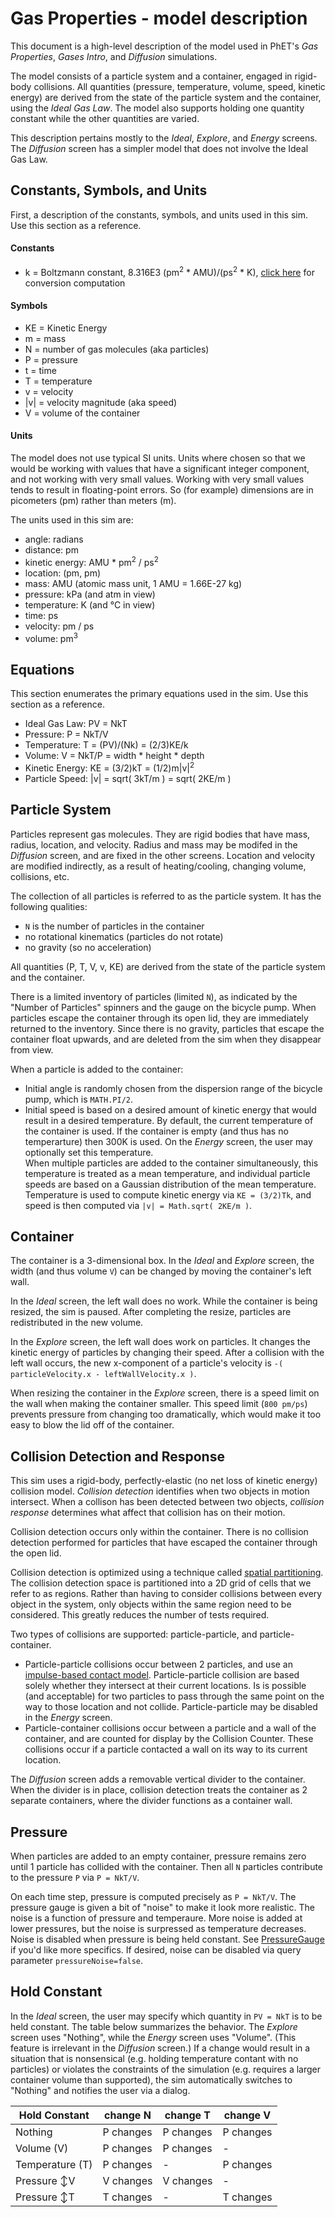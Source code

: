 # Gas Properties - model description

This document is a high-level description of the model used in PhET's _Gas Properties_, _Gases Intro_, and _Diffusion_
simulations.

The model consists of a particle system and a container, engaged in rigid-body collisions.  All quantities (pressure, 
temperature, volume, speed, kinetic energy) are derived from the state of the particle system and the container, using 
the _Ideal Gas Law_.  The model also supports holding one quantity constant while the other quantities are varied.

This description pertains mostly to the _Ideal_, _Explore_, and _Energy_ screens. The _Diffusion_ screen has a simpler
model that does not involve the Ideal Gas Law.

## Constants, Symbols, and Units

First, a description of the constants, symbols, and units used in this sim. Use this section as a reference.

#### Constants

* k = Boltzmann constant, 8.316E3 (pm<sup>2</sup> * AMU)/(ps<sup>2</sup> * K), 
[click here](https://github.com/phetsims/gas-properties/blob/master/doc/images/boltzmann-conversion.png) 
for conversion computation

#### Symbols

* KE = Kinetic Energy
* m = mass
* N = number of gas molecules (aka particles)
* P = pressure
* t = time
* T = temperature
* v = velocity
* |v| = velocity magnitude (aka speed)
* V = volume of the container

#### Units

The model does not use typical SI units. Units where chosen so that we would be working with values that have a 
significant integer component, and not working with very small values.  Working with very small values tends to 
result in floating-point errors. So (for example) dimensions are in picometers (pm) rather than meters (m).

The units used in this sim are:
* angle: radians
* distance: pm
* kinetic energy: AMU * pm<sup>2</sup> / ps<sup>2</sup>
* location: (pm, pm)
* mass: AMU (atomic mass unit, 1 AMU = 1.66E-27 kg)
* pressure: kPa (and atm in view)
* temperature: K (and °C in view)
* time: ps
* velocity: pm / ps
* volume: pm<sup>3</sup>

## Equations

This section enumerates the primary equations used in the sim. Use this section as a reference.

* Ideal Gas Law: PV = NkT  
* Pressure: P = NkT/V
* Temperature: T = (PV)/(Nk) = (2/3)KE/k
* Volume: V = NkT/P = width * height * depth
* Kinetic Energy: KE = (3/2)kT = (1/2)m|v|<sup>2</sup>
* Particle Speed: |v| = sqrt( 3kT/m ) = sqrt( 2KE/m )

##  Particle System

Particles represent gas molecules. They are rigid bodies that have mass, radius, location, and velocity. Radius
and mass may be modifed in the _Diffusion_ screen, and are fixed in the other screens.  Location and velocity 
are modified indirectly, as a result of heating/cooling, changing volume, collisions, etc.
   
The collection of all particles is referred to as the particle system. It has the following qualities:
* `N` is the number of particles in the container
* no rotational kinematics (particles do not rotate)
* no gravity (so no acceleration)

All quantities (P, T, V, v, KE) are derived from the state of the particle system and the container.

There is a limited inventory of particles (limited `N`), as indicated by the "Number of Particles" spinners and 
the gauge on the bicycle pump. When particles escape the container through its open lid, they are immediately 
returned to the inventory. Since there is no gravity, particles that escape the container float upwards, and 
are deleted from the sim when they disappear from view.

When a particle is added to the container:
* Initial angle is randomly chosen from the dispersion
range of the bicycle pump, which is `MATH.PI/2`.  
* Initial speed is based on a desired amount of kinetic energy that would result in a desired
temperature. By default, the current temperature of the container is used.  If the container is empty (and thus has 
no temperarture) then 300K is used. On the _Energy_ screen, the user may optionally set this temperature.   
When multiple particles are added to the container simultaneously, this temperature is treated as a mean temperature, 
and individual particle speeds are based on a Gaussian distribution of the mean temperature.  Temperature is used
to compute kinetic energy via `KE = (3/2)Tk`, and speed is then computed via `|v| = Math.sqrt( 2KE/m )`.

## Container

The container is a 3-dimensional box. In the _Ideal_ and _Explore_ screen, the width (and thus volume `V`) 
can be changed by moving the container's left wall.

In the _Ideal_ screen, the left wall does no work. While the container is being resized, the sim is paused. 
After completing the resize, particles are redistributed in the new volume.

In the _Explore_ screen, the left wall does work on particles. It changes the kinetic energy of particles
by changing their speed. After a collision with the left wall occurs, the new x-component of a particle's 
velocity is `-( particleVelocity.x - leftWallVelocity.x )`.

When resizing the container in the _Explore_ screen, there is a speed limit on the wall when making
the container smaller.  This speed limit (`800 pm/ps`) prevents pressure from changing too dramatically, 
which would make it too easy to blow the lid off of the container.

## Collision Detection and Response

This sim uses a rigid-body, perfectly-elastic (no net loss of kinetic energy) collision model.
_Collision detection_ identifies when two objects in motion intersect. When a collison has been 
detected between two objects, _collision response_ determines what affect that collision has on their motion.   

Collision detection occurs only within the container. There is no collision detection performed for particles
that have escaped the container through the open lid.

Collision detection is optimized using a technique called [spatial partitioning](https://en.wikipedia.org/wiki/Space_partitioning). The collision detection
space is partitioned into a 2D grid of cells that we refer to as regions. Rather than having to consider 
collisions between every object in the system, only objects within the same region need to be considered.
This greatly reduces the number of tests required.

Two types of collisions are supported: particle-particle, and particle-container. 
* Particle-particle collisions
occur between 2 particles, and use an [impulse-based contact model](https://en.wikipedia.org/wiki/Collision_response#Impulse-based_contact_model). Particle-particle
collision are based solely whether they intersect at their current locations. Is is possible (and acceptable)
for two particles to pass through the same point on the way to those location and not collide. 
Particle-particle may be disabled in the _Energy_ screen.  
* Particle-container collisions occur between a particle and a wall of the container, 
and are counted for display by the Collision Counter.  These collisions occur if a particle contacted a wall
on its way to its current location.

The _Diffusion_ screen adds a removable vertical divider to the container.  When the divider is in place,
collision detection treats the container as 2 separate containers, where the divider functions as 
a container wall.

## Pressure

When particles are added to an empty container, pressure remains zero until 1 particle has collided with
the container. Then all `N` particles contribute to the pressure `P` via `P = NkT/V`.

On each time step, pressure is computed precisely as `P = NkT/V`.  The pressure gauge is given a bit of 
"noise" to make it look more realistic.  The noise is a function of pressure and temperaure. More noise 
is added at lower pressures, but the noise is surpressed as temperature decreases. Noise is disabled 
when pressure is being held constant.
See [PressureGauge](https://github.com/phetsims/gas-properties/blob/master/js/common/model/PressureGauge.js)
if you'd like more specifics. If desired, noise can be disabled via query parameter `pressureNoise=false`.

## Hold Constant

In the _Ideal_ screen, the user may specify which quantity in `PV = NkT` is to be held 
constant.  The table below summarizes the behavior.  The _Explore_ screen uses "Nothing", while
the _Energy_ screen uses "Volume".  (This feature is irrelevant in the _Diffusion_ screen.)  If a change 
would result in a situation that is nonsensical (e.g. holding temperature contant with no particles)
or violates the constraints of the simulation (e.g. requires a larger container volume than supported),
the sim automatically switches to "Nothing" and notifies the user via a dialog.

| Hold Constant | change N | change T  | change V |
| --- | --- | --- | --- |
| Nothing | P changes | P changes | P changes |
| Volume (V) | P changes | P changes | - |
| Temperature (T) | P changes | - | P changes |
| Pressure ↕V | V changes | V changes | - |
| Pressure ↕T | T changes | - | T changes |


